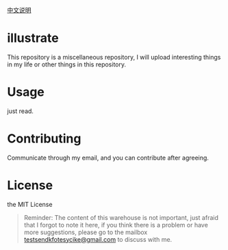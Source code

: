 [中文说明](./README_CN.md)
# illustrate
This repository is a miscellaneous repository, I will upload interesting things in my life or other things in this repository.
# Usage
just read.
# Contributing
Communicate through my email, and you can contribute after agreeing.
# License
the MIT License

> Reminder: The content of this warehouse is not important, just afraid that I forgot to note it here, if you think there is a problem or have more suggestions, please go to the mailbox testsendkfotesycike@gmail.com to discuss with me.
